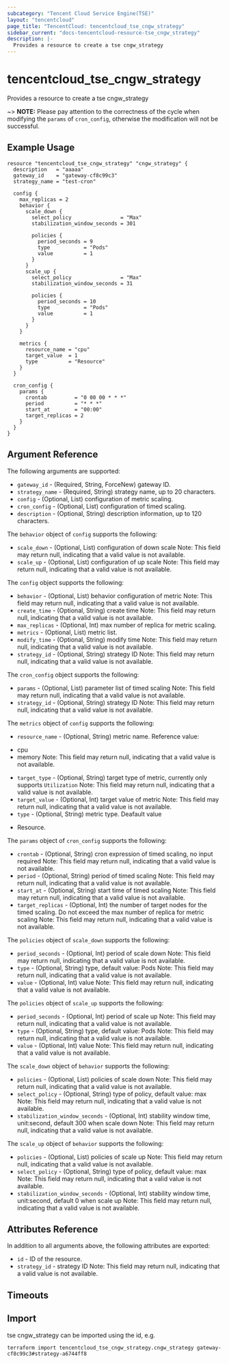 ```yaml
---
subcategory: "Tencent Cloud Service Engine(TSE)"
layout: "tencentcloud"
page_title: "TencentCloud: tencentcloud_tse_cngw_strategy"
sidebar_current: "docs-tencentcloud-resource-tse_cngw_strategy"
description: |-
  Provides a resource to create a tse cngw_strategy
---
```


# tencentcloud_tse_cngw_strategy

Provides a resource to create a tse cngw_strategy

~> **NOTE:** Please pay attention to the correctness of the cycle when modifying the `params` of `cron_config`, otherwise the modification will not be successful.

## Example Usage

```hcl
resource "tencentcloud_tse_cngw_strategy" "cngw_strategy" {
  description   = "aaaaa"
  gateway_id    = "gateway-cf8c99c3"
  strategy_name = "test-cron"

  config {
    max_replicas = 2
    behavior {
      scale_down {
        select_policy                = "Max"
        stabilization_window_seconds = 301

        policies {
          period_seconds = 9
          type           = "Pods"
          value          = 1
        }
      }
      scale_up {
        select_policy                = "Max"
        stabilization_window_seconds = 31

        policies {
          period_seconds = 10
          type           = "Pods"
          value          = 1
        }
      }
    }

    metrics {
      resource_name = "cpu"
      target_value  = 1
      type          = "Resource"
    }
  }

  cron_config {
    params {
      crontab         = "0 00 00 * * *"
      period          = "* * *"
      start_at        = "00:00"
      target_replicas = 2
    }
  }
}
```

## Argument Reference

The following arguments are supported:

* `gateway_id` - (Required, String, ForceNew) gateway ID.
* `strategy_name` - (Required, String) strategy name, up to 20 characters.
* `config` - (Optional, List) configuration of metric scaling.
* `cron_config` - (Optional, List) configuration of timed scaling.
* `description` - (Optional, String) description information, up to 120 characters.

The `behavior` object of `config` supports the following:

* `scale_down` - (Optional, List) configuration of down scale
Note: This field may return null, indicating that a valid value is not available.
* `scale_up` - (Optional, List) configuration of up scale
Note: This field may return null, indicating that a valid value is not available.

The `config` object supports the following:

* `behavior` - (Optional, List) behavior configuration of metric
Note: This field may return null, indicating that a valid value is not available.
* `create_time` - (Optional, String) create time
Note: This field may return null, indicating that a valid value is not available.
* `max_replicas` - (Optional, Int) max number of replica for metric scaling.
* `metrics` - (Optional, List) metric list.
* `modify_time` - (Optional, String) modify time
Note: This field may return null, indicating that a valid value is not available.
* `strategy_id` - (Optional, String) strategy ID
Note: This field may return null, indicating that a valid value is not available.

The `cron_config` object supports the following:

* `params` - (Optional, List) parameter list of timed scaling
Note: This field may return null, indicating that a valid value is not available.
* `strategy_id` - (Optional, String) strategy ID
Note: This field may return null, indicating that a valid value is not available.

The `metrics` object of `config` supports the following:

* `resource_name` - (Optional, String) metric name. Reference value:
- cpu
- memory
Note: This field may return null, indicating that a valid value is not available.
* `target_type` - (Optional, String) target type of metric, currently only supports `Utilization`
Note: This field may return null, indicating that a valid value is not available.
* `target_value` - (Optional, Int) target value of metric
Note: This field may return null, indicating that a valid value is not available.
* `type` - (Optional, String) metric type. Deafault value
- Resource.

The `params` object of `cron_config` supports the following:

* `crontab` - (Optional, String) cron expression of timed scaling, no input required
Note: This field may return null, indicating that a valid value is not available.
* `period` - (Optional, String) period of timed scaling
Note: This field may return null, indicating that a valid value is not available.
* `start_at` - (Optional, String) start time of timed scaling
Note: This field may return null, indicating that a valid value is not available.
* `target_replicas` - (Optional, Int) the number of target nodes for the timed scaling. Do not exceed the max number of replica for metric scaling
Note: This field may return null, indicating that a valid value is not available.

The `policies` object of `scale_down` supports the following:

* `period_seconds` - (Optional, Int) period of scale down
Note: This field may return null, indicating that a valid value is not available.
* `type` - (Optional, String) type, default value: Pods
Note: This field may return null, indicating that a valid value is not available.
* `value` - (Optional, Int) value
Note: This field may return null, indicating that a valid value is not available.

The `policies` object of `scale_up` supports the following:

* `period_seconds` - (Optional, Int) period of scale up
Note: This field may return null, indicating that a valid value is not available.
* `type` - (Optional, String) type, default value: Pods
Note: This field may return null, indicating that a valid value is not available.
* `value` - (Optional, Int) value
Note: This field may return null, indicating that a valid value is not available.

The `scale_down` object of `behavior` supports the following:

* `policies` - (Optional, List) policies of scale down
Note: This field may return null, indicating that a valid value is not available.
* `select_policy` - (Optional, String) type of policy, default value: max
Note: This field may return null, indicating that a valid value is not available.
* `stabilization_window_seconds` - (Optional, Int) stability window time, unit:second, default 300 when scale down
Note: This field may return null, indicating that a valid value is not available.

The `scale_up` object of `behavior` supports the following:

* `policies` - (Optional, List) policies of scale up
Note: This field may return null, indicating that a valid value is not available.
* `select_policy` - (Optional, String) type of policy, default value: max
Note: This field may return null, indicating that a valid value is not available.
* `stabilization_window_seconds` - (Optional, Int) stability window time, unit:second, default 0 when scale up
Note: This field may return null, indicating that a valid value is not available.

## Attributes Reference

In addition to all arguments above, the following attributes are exported:

* `id` - ID of the resource.
* `strategy_id` - strategy ID
Note: This field may return null, indicating that a valid value is not available.


## Timeouts

<no value>


## Import

tse cngw_strategy can be imported using the id, e.g.

```
terraform import tencentcloud_tse_cngw_strategy.cngw_strategy gateway-cf8c99c3#strategy-a6744ff8
```

